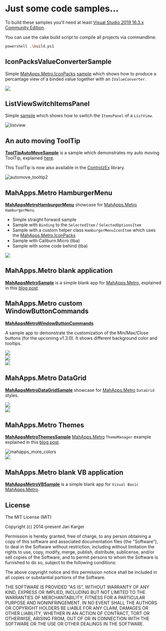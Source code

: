 # Just some code samples...

To build these samples you'll need at least [Visual Studio 2019 16.3.x Community Edition](<https://www.visualstudio.com/>).

You can use the cake build script to compile all projects via commandline:

```bash
powershell .\build.ps1
```

## IconPacksValueConverterSample

Simple [MahApps.Metro.IconPacks](https://github.com/MahApps/MahApps.Metro.IconPacks) [sample](./IconPacksValueConverterSample) which shows how to produce a percantage view of a binded value together with an `IValueConverter`.

![](https://user-images.githubusercontent.com/658431/33761712-4edd2e3a-dc0a-11e7-92ba-5fceae2c8a2c.gif)

## ListViewSwitchItemsPanel

Simple [sample](./ListViewSwitchItemsPanel) which shows how to switch the `ItemsPanel` of a `ListView`.

![listview](https://user-images.githubusercontent.com/658431/30153860-4b156442-93b8-11e7-836f-226925a6a2d8.gif)

## An auto moving ToolTip

**[ToolTipAutoMoveSample](https://github.com/punker76/code-samples/tree/master/ToolTipAutoMoveSample)** is a sample which demonstrates my auto moving ToolTip, explained [here](http://jkarger.de/archive/2014/11/02/how-to-make-the-tooltip-follow-the-mouse/).

This ToolTip is now also available in the [ControlzEx](https://github.com/ControlzEx/ControlzEx) library.

![automove_tooltip2](https://cloud.githubusercontent.com/assets/658431/13525375/d708a9e8-e200-11e5-9bd9-035d50632b34.gif)

## MahApps.Metro HamburgerMenu

**[MahAppsMetroHamburgerMenu](MahAppsMetroHamburgerMenu)** showcase for [MahApps.Metro][] `HamburgerMenu`.  

- Simple straight forward sample
- Sample with `Binding` to the `SelectedItem` / `SelectedOptionsItem`
- Sample with a custom helper class `HamburgerMenuIconItem` which uses the [MahApps.Metro.IconPacks](https://github.com/MahApps/MahApps.Metro.IconPacks)
- Sample with Caliburn.Micro (tba)
- Sample with some code behind (tba)

![](screenshots/hamburgermenu01.png)  

## MahApps.Metro blank application

**[MahAppsMetroSample](https://github.com/punker76/code-samples/tree/master/MahAppsMetroSample)** is a simple blank app for [MahApps.Metro][], explained in this [blog post](http://jkarger.de/archive/2014/11/18/modern-ui-with-mahapps-metro/).

## MahApps.Metro custom WindowButtonCommands

**[MahAppsMetroWindowButtonCommands](https://github.com/punker76/code-samples/tree/master/MahAppsMetroWindowButtonCommands)**

A sample app to demonstrate the customization of the Min/Max/Close buttons (for the upcoming v1.3.0). It shows different background color and tooltips.

![](screenshots/2016-08-17_11h10_21.png)  
![](screenshots/2016-08-17_11h10_26.png)  
![](screenshots/2016-08-17_11h10_30.png)  

## MahApps.Metro DataGrid

**[MahAppsMetroDataGridSample](https://github.com/punker76/code-samples/tree/master/MahAppsMetroDataGridSample)** showcase for [MahApps.Metro][] `DataGrid` styles.  

![](screenshots/2014-11-22_16h00_23.png)  
![](screenshots/2014-11-22_16h00_32.png)  

## MahApps.Metro Themes

**[MahAppsMetroThemesSample](https://github.com/punker76/code-samples/tree/master/MahAppsMetroThemesSample)** [MahApps.Metro][] `ThemeManager` example explained in this [blog post](http://jkarger.de/archive/2014/11/27/mahapps-metro-themes/).  

![mahapps_more_colors](https://cloud.githubusercontent.com/assets/658431/13557016/9d7e23a4-e3e7-11e5-839a-177c39977e8e.gif)    
![](screenshots/2014-11-27_17h29_54.png)  

## MahApps.Metro blank VB application

**[MahAppsMetroVBSample](https://github.com/punker76/code-samples/tree/master/MahAppsMetroVBSample)** is a simple blank app for `Visual Basic` [MahApps.Metro][].

## License

The MIT License (MIT)

Copyright (c) 2014-present Jan Karger

Permission is hereby granted, free of charge, to any person obtaining a copy
of this software and associated documentation files (the "Software"), to deal
in the Software without restriction, including without limitation the rights
to use, copy, modify, merge, publish, distribute, sublicense, and/or sell
copies of the Software, and to permit persons to whom the Software is
furnished to do so, subject to the following conditions:

The above copyright notice and this permission notice shall be included in all
copies or substantial portions of the Software.

THE SOFTWARE IS PROVIDED "AS IS", WITHOUT WARRANTY OF ANY KIND, EXPRESS OR
IMPLIED, INCLUDING BUT NOT LIMITED TO THE WARRANTIES OF MERCHANTABILITY,
FITNESS FOR A PARTICULAR PURPOSE AND NONINFRINGEMENT. IN NO EVENT SHALL THE
AUTHORS OR COPYRIGHT HOLDERS BE LIABLE FOR ANY CLAIM, DAMAGES OR OTHER
LIABILITY, WHETHER IN AN ACTION OF CONTRACT, TORT OR OTHERWISE, ARISING FROM,
OUT OF OR IN CONNECTION WITH THE SOFTWARE OR THE USE OR OTHER DEALINGS IN THE
SOFTWARE.

  [MahApps.Metro]: https://github.com/MahApps/MahApps.Metro
